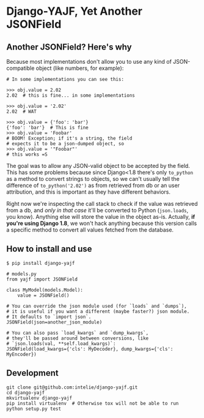 Django-YAJF, Yet Another JSONField
==================================

Another JSONField? Here's why
-----------------------------

Because most implementations don't allow you to use
any kind of JSON-compatible object (like numbers, for example):

    # In some implementations you can see this:

    >>> obj.value = 2.02
    2.02  # this is fine... in some implementations

    >>> obj.value = '2.02'
    2.02  # WAT

    >>> obj.value = {'foo': 'bar'}
    {'foo': 'bar'}  # This is fine
    >>> obj.value = 'Foobar'
    # BOOM! Exception; if it's a string, the field
    # expects it to be a json-dumped object, so
    >>> obj.value = '"Foobar"'
    # this works =S

The goal was to allow any JSON-valid object to be accepted
by the field. This has some problems because since Django<1.8
there's only `to_python` as a method to convert strings to
objects, so we can't usually tell the difference of
`to_python('2.02')` as from retrieved from db or an user
attribution, and this is important as they have different
behaviors.

Right now we're inspecting the call stack to check
if the value was retrieved from a db, and *only in that
case* it'll be converted to Python (`json.loads`, you know).
Anything else will store the value in the object as-is.
Actually, **if you're using Django 1.8**, we won't hack
anything because this version calls a specific method
to convert all values fetched from the database.


How to install and use
----------------------

    $ pip install django-yajf

    # models.py
    from yajf import JSONField

    class MyModel(models.Model):
        value = JSONField()

    # You can override the json module used (for `loads` and `dumps`),
    # it is useful if you want a different (maybe faster?) json module.
    # It defaults to `import json`.
    JSONField(json=another_json_module)

    # You can also pass `load_kwargs` and `dump_kwargs`,
    # they'll be passed around between conversions, like
    # `json.loads(val, **self.load_kwargs)`:
    JSONField(load_kwargs={'cls': MyDecoder}, dump_kwargs={'cls': MyEncoder})

Development
-----------

    git clone git@github.com:intelie/django-yajf.git
    cd django-yajf
    mkvirtualenv django-yajf
    pip install virtualenv  # Otherwise tox will not be able to run
    python setup.py test
